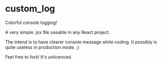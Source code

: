 # custom_log
Colorful console logging!

A very simple .jsx file useable in any React project.

The intend is to have clearer console message while coding. It possibly is quite useless in production mode.
;)

Feel free to fork! It's unlicenced.
